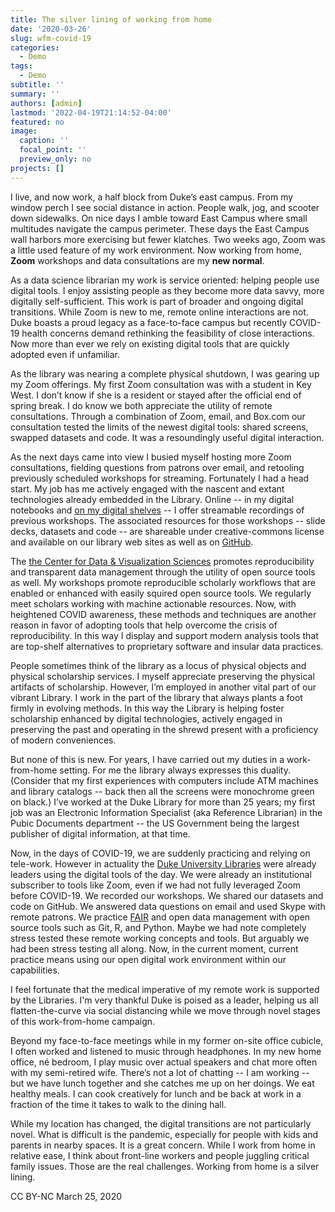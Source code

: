 ```yaml
---
title: The silver lining of working from home
date: '2020-03-26'
slug: wfm-covid-19
categories:
  - Demo
tags:
  - Demo
subtitle: ''
summary: ''
authors: [admin]
lastmod: '2022-04-19T21:14:52-04:00'
featured: no
image:
  caption: ''
  focal_point: ''
  preview_only: no
projects: []
---
```


I live, and now work, a half block from Duke’s east campus.  From my window perch I see social distance in action.  People walk, jog, and scooter down sidewalks.  On nice days I amble toward East Campus where small multitudes navigate the campus perimeter.  These days the East Campus wall harbors more exercising but fewer klatches.  Two weeks ago, Zoom was a little used feature of my work environment. Now working from home, **Zoom** workshops and data consultations are my **new normal**.  

As a data science librarian my work is service oriented: helping people use digital tools.  I enjoy assisting people as they become more data savvy, more digitally self-sufficient.  This work is part of broader and ongoing digital transitions.  While Zoom is new to me, remote online interactions are not.  Duke boasts a proud legacy as a face-to-face campus but recently COVID-19 health concerns  demand rethinking the feasibility of close interactions. Now more than ever we rely on existing digital tools that are quickly adopted even if unfamiliar.

As the library was nearing a complete physical shutdown, I was gearing up my Zoom offerings.  My first Zoom consultation was with a student in Key West.  I don’t know if she is a resident or stayed after the official end of spring break.  I do know we both appreciate the utility of remote consultations.  Through a combination of Zoom, email, and Box.com our consultation tested the limits of the newest digital tools: shared screens, swapped datasets and code.  It was a resoundingly useful digital interaction.  

As the next days came into view I busied myself hosting more Zoom consultations, fielding questions from patrons over email, and retooling previously scheduled workshops for streaming. Fortunately I had a head start.  My job has me actively engaged with the nascent and extant technologies already embedded in the Library.  Online -- in my digital notebooks and [on my digital shelves](https://rfun.library.duke.edu/) -- I offer streamable recordings of previous workshops.  The associated resources for those workshops -- slide decks, datasets and code -- are shareable under creative-commons license and available on our library web sites as well as on [GitHub](https://github.com/libjohn/).  

The [the Center for Data & Visualization Sciences](https://library.duke.edu/data/) promotes reproducibility and transparent data management through the utility of open source tools as well.  My workshops promote reproducible scholarly workflows that are enabled or enhanced with easily squired open source tools.  We regularly meet scholars working with machine actionable resources.  Now, with heightened COVID awareness, these methods and techniques are another reason in favor of adopting tools that help overcome the crisis of reproducibility.  In this way I display and support modern analysis tools that are top-shelf alternatives to proprietary software and insular data practices.

People sometimes think of the library as a locus of physical objects and physical scholarship services.  I myself appreciate preserving the physical artifacts of scholarship.  However, I’m employed in another vital part of our vibrant Library.  I work in the part of the library that always plants a foot firmly in evolving methods. In this way the Library is helping foster scholarship enhanced by digital technologies, actively engaged in preserving the past and operating in the shrewd present with a proficiency of modern conveniences.  

But none of this is new.  For years, I have carried out my duties in a work-from-home setting.  For me the library always expresses this duality. (Consider that my first experiences with computers include ATM machines and library catalogs -- back then all the screens were monochrome green on black.)  I’ve worked at the Duke Library for more than 25 years; my first job was an Electronic Information Specialist (aka Reference Librarian) in the Pubic Documents department -- the US Government being the largest publisher of digital information, at that time.    

Now, in the days of COVID-19, we are suddenly practicing and relying on tele-work. However in actuality the [Duke University Libraries](https://library.duke.edu/) were already leaders using the digital tools of the day.  We were already an institutional subscriber to tools like Zoom, even if we had not fully leveraged Zoom before COVID-19.  We recorded our workshops.  We shared our datasets and code on GitHub.  We answered data questions on email and used Skype with remote patrons.  We practice [FAIR](https://en.wikipedia.org/wiki/FAIR_data) and open data management with open source tools such as Git, R, and Python.  Maybe we had note completely stress tested these remote working concepts and tools.  But arguably we had been stress testing all along.  Now, in the current moment, current practice means using our open digital work environment within our capabilities.

I feel fortunate that the medical imperative of my remote work is supported by the Libraries.  I'm very thankful Duke is poised as a leader, helping us all flatten-the-curve via social distancing while we move through novel stages of this work-from-home campaign. 

Beyond my face-to-face meetings while in my former on-site office cubicle, I often worked and listened to music through headphones.  In my new home office, né bedroom, I play music over actual speakers and chat more often with my semi-retired wife.  There’s not a lot of chatting -- I am working -- but we have lunch together and she catches me up on her doings.  We eat healthy meals.  I can cook creatively for lunch and be back at work in a fraction of the time it takes to walk to the dining hall. 

While my location has changed, the digital transitions are not particularly novel.  What is difficult is the pandemic, especially for people with kids and parents in nearby spaces. It is a great concern.  While I work from home in relative ease, I think about front-line workers and people juggling critical family issues.  Those are the real challenges. Working from home is a silver lining.

CC BY-NC	March 25, 2020